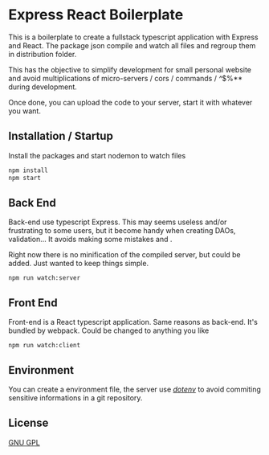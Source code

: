 # Express  React Boilerplate

This is a boilerplate to create a fullstack typescript application with Express and React. The package json compile and watch all files and regroup them in distribution folder.

This has the objective to simplify development for small personal website and avoid multiplications of micro-servers / cors / commands / *^*$%** during development.

Once done, you can upload the code to your server, start it with whatever you want.

## Installation / Startup

Install the packages and start nodemon to watch files

```bash
npm install
npm start
```

## Back End

Back-end use typescript Express. This may seems useless and/or frustrating to some users, but it become handy when creating DAOs, validation... It avoids making some mistakes and .

Right now there is no minification of the compiled server, but could be added. Just wanted to keep things simple.

```
npm run watch:server
```

## Front End

Front-end is a React typescript application. Same reasons as back-end. It's bundled by webpack. Could be changed to anything you like

```
npm run watch:client
```

## Environment

You can create a environment file, the server use *[dotenv](https://www.npmjs.com/package/dotenv)* to avoid commiting sensitive informations in a git repository.

## License
[GNU GPL](https://www.gnu.org/licenses/licenses.fr.html#GPL)
